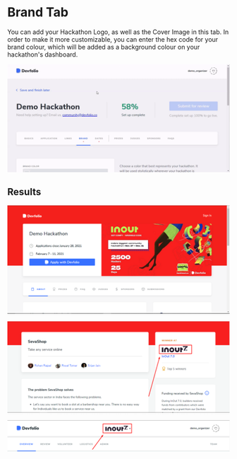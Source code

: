 # Brand Tab

You can add your Hackathon Logo, as well as the Cover Image in this tab. In order to make it more customizable, you can enter the hex code for your brand colour, which will be added as a background colour on your hackathon's dashboard.

![](../../.gitbook/assets/brand.gif)

## Results

![Cover Image showcased on your hackathon&apos;s Microsite](../../.gitbook/assets/image%20%2831%29.png)

![Hackathon Logo showcased on the project submission page](../../.gitbook/assets/image%20%2822%29.png)

![Hackathon Logo showcased on your Dashboard](../../.gitbook/assets/image%20%2836%29.png)


